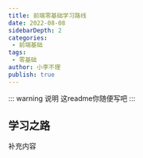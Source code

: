 ```yaml
---
title: 前端零基础学习路线
date: 2022-08-08
sidebarDepth: 2
categories:
 - 前端基础
tags:
 - 零基础
author: 小李不理
publish: true
---
```


<!-- more -->

::: warning 说明
这readme你随便写吧
:::

## 学习之路

补充内容
